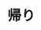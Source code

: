 ---
title: 帰り
description: 回，回家，回来
kana: かえり
pronunciation: kaeri
tone: 平板型
type: 名词
pubDate: 2024-07-02 00:00:04
---